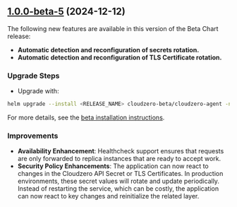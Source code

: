 ## [1.0.0-beta-5](https://github.com/Cloudzero/cloudzero-agent/compare/v1.0.1-beta...v1.0.0-beta-5) (2024-12-12)

The following new features are available in this version of the Beta Chart release:

* **Automatic detection and reconfiguration of secrets rotation.**
* **Automatic detection and reconfiguration of TLS Certificate rotation.**

### Upgrade Steps
* Upgrade with:
```sh
helm upgrade --install <RELEASE_NAME> cloudzero-beta/cloudzero-agent -n <NAMESPACE> --create-namespace -f configuration.example.yaml --version 1.0.0-beta-5
```
For more details, see the [beta installation instructions](https://github.com/Cloudzero/cloudzero-charts/blob/develop/charts/cloudzero-agent/BETA-INSTALLATION.md).

### Improvements

* **Availability Enhancement**: Healthcheck support ensures that requests are only forwarded to replica instances that are ready to accept work.
* **Security Policy Enhancements**: The application can now react to changes in the Cloudzero API Secret or TLS Certificates. In production environments, these secret values will rotate and update periodically. Instead of restarting the service, which can be costly, the application can now react to key changes and reinitialize the related layer.
